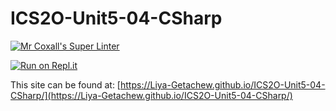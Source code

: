 # ICS2O-Unit5-04-CSharp

[![Mr Coxall's Super Linter](https://github.com/Liya-Getachew/ICS2O-Unit5-04-CSharp/workflows/Mr%20Coxall's%20Super%20Linter/badge.svg)](https://github.com/Liya-Getachew/ICS2O-Unit5-04-CSharp/actions)

[![Run on Repl.it](https://repl.it/badge/github/Liya-Getachew/ICS2O-Unit5-04-CSharp)](https://repl.it/github/Liya-Getachew/ICS2O-Unit5-04-CSharp)

This site can be found at: [https://Liya-Getachew.github.io/ICS2O-Unit5-04-CSharp/](https://Liya-Getachew.github.io/ICS2O-Unit5-04-CSharp/)
